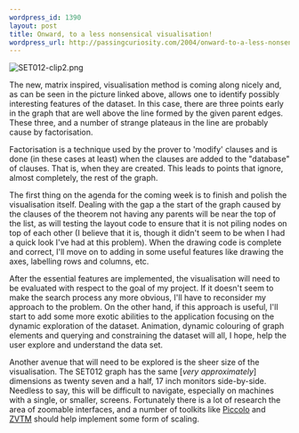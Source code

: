 ```yaml
--- 
wordpress_id: 1390
layout: post
title: Onward, to a less nonsensical visualisation!
wordpress_url: http://passingcuriosity.com/2004/onward-to-a-less-nonsensical-visualisation/
---
```


![SET012-clip2.png](/matrix/initial/SET012-clip2.png)

The new, matrix inspired, visualisation method is coming along nicely and, as
can be seen in the picture linked above, allows one to identify possibly
interesting features of the dataset. In this case, there are three points
early in the graph that are well above the line formed by the given parent
edges. These three, and a number of strange plateaus in the line are probably
cause by factorisation.

Factorisation is a technique used by the prover to 'modify' clauses and is
done (in these cases at least) when the clauses are added to the "database" of
clauses. That is, when they are created. This leads to points that ignore,
almost completely, the rest of the graph.

The first thing on the agenda for the coming week is to finish and polish the
visualisation itself. Dealing with the gap a the start of the graph caused by
the clauses of the theorem not having any parents will be near the top of the
list, as will testing the layout code to ensure that it is not piling nodes on
top of each other (I believe that it is, though it didn't seem to be when I
had a quick look I've had at this problem). When the drawing code is complete
and correct, I'll move on to adding in some useful features like drawing the
axes, labelling rows and columns, etc.

After the essential features are implemented, the visualisation will need to
be evaluated with respect to the goal of my project. If it doesn't seem to
make the search process any more obvious, I'll have to reconsider my approach
to the problem. On the other hand, if this approach is useful, I'll start to
add some more exotic abilities to the application focusing on the dynamic
exploration of the dataset. Animation, dynamic colouring of graph elements and
querying and constraining the dataset will all, I hope, help the user explore
and understand the data set.

Another avenue that will need to be explored is the sheer size of the
visualisation. The SET012 graph has the same [*very approximately*] dimensions
as twenty seven and a half, 17 inch monitors side-by-side. Needless to say,
this will be difficult to navigate, especially on machines with a single, or
smaller, screens. Fortunately there is a lot of research the area of zoomable
interfaces, and a number of toolkits like [Piccolo][1] and [ZVTM][2] should
help implement some form of scaling.

[1]: http://www.cs.umd.edu/hcil/piccolo/
[2]: http://zvtm.sourceforge.net/